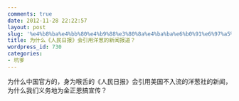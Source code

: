 ```yaml
---
comments: true
date: 2012-11-28 22:22:57
layout: post
slug: '%e4%b8%ba%e4%bb%80%e4%b9%88%e3%80%8a%e4%ba%ba%e6%b0%91%e6%97%a5%e6%8a%a5%e3%80%8b%e4%bc%9a%e5%bc%95%e7%94%a8%e6%b4%8b%e8%91%b1%e6%96%b0%e9%97%bb%e7%9a%84%e6%8a%a5%e9%81%93%ef%bc%9f'
title: 为什么《人民日报》会引用洋葱的新闻报道？
wordpress_id: 730
categories:
- 坑爹
---
```


为什么中国官方的，身为喉舌的《人民日报》会引用美国不入流的洋葱社的新闻，为什么我们义务地为金正恩搞宣传？
